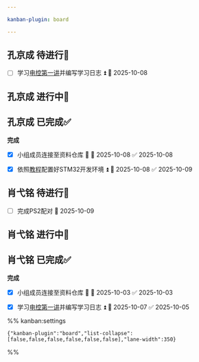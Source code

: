 ```yaml
---

kanban-plugin: board

---
```


## 孔京成 待进行📌

- [ ] 学习[电控第一讲](https://meeting.tencent.com/crm/2q9JQQbm20)并编写学习日志 ⏫ 📅 2025-10-08


## 孔京成 进行中🔄



## 孔京成 已完成✅

**完成**
- [x] 小组成员连接至资料仓库 🔺 📅 2025-10-08 ✅ 2025-10-08
- [x] 依照[教程](https://www.bilibili.com/video/BV1pnjizYEAk)配置好STM32开发环境 ⏫ 📅 2025-10-08 ✅ 2025-10-09


## 肖弋铭 待进行📌

- [ ] 完成PS2配对 📅 2025-10-09


## 肖弋铭 进行中🔄



## 肖弋铭 已完成✅

**完成**
- [x] 小组成员连接至资料仓库 🔺 📅 2025-10-03 ✅ 2025-10-03
- [x] 学习[电控第一讲](https://meeting.tencent.com/crm/2q9JQQbm20)并编写学习日志 ⏫ 📅 2025-10-07 ✅ 2025-10-05




%% kanban:settings
```
{"kanban-plugin":"board","list-collapse":[false,false,false,false,false,false],"lane-width":350}
```
%%